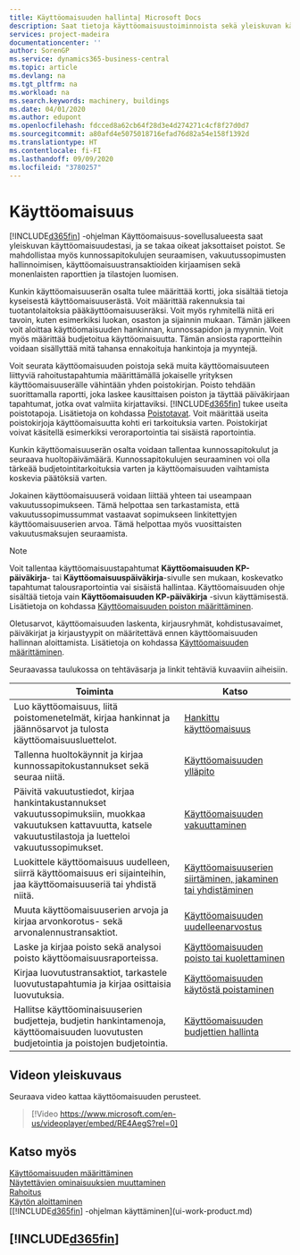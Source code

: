 ```yaml
---
title: Käyttöomaisuuden hallinta| Microsoft Docs
description: Saat tietoja käyttöomaisuustoiminnoista sekä yleiskuvan käyttöomaisuuserien käsittelystä.
services: project-madeira
documentationcenter: ''
author: SorenGP
ms.service: dynamics365-business-central
ms.topic: article
ms.devlang: na
ms.tgt_pltfrm: na
ms.workload: na
ms.search.keywords: machinery, buildings
ms.date: 04/01/2020
ms.author: edupont
ms.openlocfilehash: fdcced8a62cb64f28d3e4d274271c4cf8f27d0d7
ms.sourcegitcommit: a80afd4e5075018716efad76d82a54e158f1392d
ms.translationtype: HT
ms.contentlocale: fi-FI
ms.lasthandoff: 09/09/2020
ms.locfileid: "3780257"
---
```

# <a name="fixed-assets"></a>Käyttöomaisuus
[!INCLUDE[d365fin](includes/d365fin_md.md)] -ohjelman Käyttöomaisuus-sovellusalueesta saat yleiskuvan käyttöomaisuudestasi, ja se takaa oikeat jaksottaiset poistot. Se mahdollistaa myös kunnossapitokulujen seuraamisen, vakuutussopimusten hallinnoimisen, käyttöomaisuustransaktioiden kirjaamisen sekä monenlaisten raporttien ja tilastojen luomisen.

Kunkin käyttöomaisuuserän osalta tulee määrittää kortti, joka sisältää tietoja kyseisestä käyttöomaisuuserästä. Voit määrittää rakennuksia tai tuotantolaitoksia pääkäyttöomaisuuseräksi. Voit myös ryhmitellä niitä eri tavoin, kuten esimerkiksi luokan, osaston ja sijainnin mukaan. Tämän jälkeen voit aloittaa käyttöomaisuuden hankinnan, kunnossapidon ja myynnin. Voit myös määrittää budjetoitua käyttöomaisuutta. Tämän ansiosta raportteihin voidaan sisällyttää mitä tahansa ennakoituja hankintoja ja myyntejä.

Voit seurata käyttöomaisuuden poistoja sekä muita käyttöomaisuuteen liittyviä rahoitustapahtumia määrittämällä jokaiselle yrityksen käyttöomaisuuserälle vähintään yhden poistokirjan. Poisto tehdään suorittamalla raportti, joka laskee kausittaisen poiston ja täyttää päiväkirjaan tapahtumat, jotka ovat valmiita kirjattaviksi. [!INCLUDE[d365fin](includes/d365fin_md.md)] tukee useita poistotapoja. Lisätietoja on kohdassa [Poistotavat](fa-depreciation-methods.md). Voit määrittää useita poistokirjoja käyttöomaisuutta kohti eri tarkoituksia varten. Poistokirjat voivat käsitellä esimerkiksi veroraportointia tai sisäistä raportointia.

Kunkin käyttöomaisuuserän osalta voidaan tallentaa kunnossapitokulut ja seuraava huoltopäivämäärä. Kunnossapitokulujen seuraaminen voi olla tärkeää budjetointitarkoituksia varten ja käyttöomaisuuden vaihtamista koskevia päätöksiä varten.

Jokainen käyttöomaisuuserä voidaan liittää yhteen tai useampaan vakuutussopimukseen. Tämä helpottaa sen tarkastamista, että vakuutussopimussummat vastaavat sopimukseen linkitettyjen käyttöomaisuuserien arvoa. Tämä helpottaa myös vuosittaisten vakuutusmaksujen seuraamista.

> [!NOTE]  
>   Voit tallentaa käyttöomaisuustapahtumat **Käyttöomaisuuden KP-päiväkirja**- tai **Käyttöomaisuuspäiväkirja**-sivulle sen mukaan, koskevatko tapahtumat talousraportointia vai sisäistä hallintaa. Käyttöomaisuuden ohje sisältää tietoja vain **Käyttöomaisuuden KP-päiväkirja** -sivun käyttämisestä. Lisätietoja on kohdassa [Käyttöomaisuuden poiston määrittäminen](fa-how-setup-depreciation.md).

Oletusarvot, käyttöomaisuuden laskenta, kirjausryhmät, kohdistusavaimet, päiväkirjat ja kirjaustyypit on määritettävä ennen käyttöomaisuuden hallinnan aloittamista. Lisätietoja on kohdassa [Käyttöomaisuuden määrittäminen](fa-setup.md).

Seuraavassa taulukossa on tehtäväsarja ja linkit tehtäviä kuvaaviin aiheisiin.

| Toiminta | Katso |
| --- | --- |
| Luo käyttöomaisuus, liitä poistomenetelmät, kirjaa hankinnat ja jäännösarvot ja tulosta käyttöomaisuusluettelot. |[Hankittu käyttöomaisuus](fa-how-acquire.md) |
| Tallenna huoltokäynnit ja kirjaa kunnossapitokustannukset sekä seuraa niitä. |[Käyttöomaisuuden ylläpito](fa-how-maintain.md) |
| Päivitä vakuutustiedot, kirjaa hankintakustannukset vakuutussopimuksiin, muokkaa vakuutuksen kattavuutta, katsele vakuutustilastoja ja luetteloi vakuutussopimukset. |[Käyttöomaisuuden vakuuttaminen](fa-how-insure.md) |
| Luokittele käyttöomaisuus uudelleen, siirrä käyttöomaisuus eri sijainteihin, jaa käyttöomaisuuseriä tai yhdistä niitä. |[Käyttöomaisuuserien siirtäminen, jakaminen tai yhdistäminen](fa-how-trans-split-combine.md) |
| Muuta käyttöomaisuuserien arvoja ja kirjaa arvonkorotus- sekä arvonalennustransaktiot. |[Käyttöomaisuuden uudelleenarvostus](fa-how-revalue.md) |
| Laske ja kirjaa poisto sekä analysoi poisto käyttöomaisuusraporteissa. |[Käyttöomaisuuden poisto tai kuolettaminen](fa-how-depreciate-amortize.md) |
| Kirjaa luovutustransaktiot, tarkastele luovutustapahtumia ja kirjaa osittaisia luovutuksia. |[Käyttöomaisuuden käytöstä poistaminen](fa-how-dispose-retire.md) |
| Hallitse käyttöominaisuuserien budjetteja, budjetin hankintamenoja, käyttöomaisuuden luovutusten budjetointia ja poistojen budjetointia. |[Käyttöomaisuuden budjettien hallinta](fa-how-manage-budgets.md) |

## <a name="video-overview"></a>Videon yleiskuvaus
Seuraava video kattaa käyttöomaisuuden perusteet.

> [!Video https://www.microsoft.com/en-us/videoplayer/embed/RE4AegS?rel=0]

## <a name="see-also"></a>Katso myös
[Käyttöomaisuuden määrittäminen](fa-setup.md)  
[Näytettävien ominaisuuksien muuttaminen](ui-experiences.md)  
[Rahoitus](finance.md)  
[Käytön aloittaminen](product-get-started.md)  
[[!INCLUDE[d365fin](includes/d365fin_md.md)] -ohjelman käyttäminen](ui-work-product.md)

## [!INCLUDE[d365fin](includes/free_trial_md.md)]  
 
